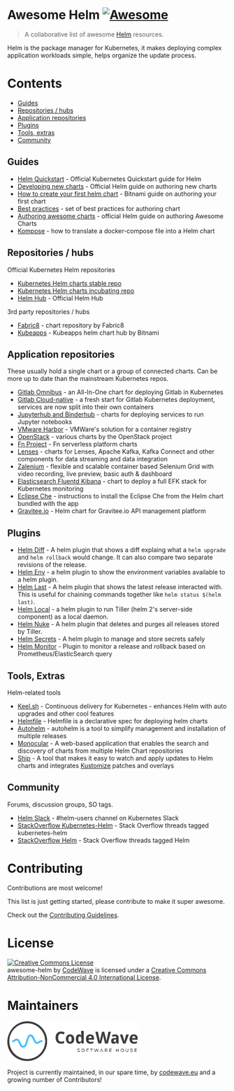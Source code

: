 # Awesome Helm [![Awesome](https://cdn.rawgit.com/sindresorhus/awesome/d7305f38d29fed78fa85652e3a63e154dd8e8829/media/badge.svg)](https://github.com/sindresorhus/awesome)

> A collaborative list of awesome [Helm](https://helm.sh) resources.

Helm is the package manager for Kubernetes, it makes deploying complex application workloads simple, helps organize the update process.

# Contents
<!-- TOC -->

- [Guides](#guides)
- [Repositories / hubs](#repositories--hubs)
- [Application repositories](#application-repositories)
- [Plugins](#plugins)
- [Tools, extras](#tools-extras)
- [Community](#community)


Guides
------
* [Helm Quickstart](https://github.com/kubernetes/helm/blob/master/docs/quickstart.md) - Official Kubernetes Quickstart guide for Helm
* [Developing new charts](https://docs.helm.sh/developing_charts/) - Official Helm guide on authoring new charts
* [How to create your first helm chart](https://docs.bitnami.com/kubernetes/how-to/create-your-first-helm-chart/) - Bitnami guide on authoring your first chart
* [Best practices](https://github.com/kubernetes/helm/tree/master/docs/chart_best_practices) - set of best practices for authoring chart
* [Authoring awesome charts](https://github.com/helm/helm-classic/blob/master/docs/awesome.md) - official Helm guide on authoring Awesome Charts
* [Kompose](https://kubernetes.io/docs/tasks/configure-pod-container/translate-compose-kubernetes/) - how to translate a docker-compose file into a Helm chart

Repositories / hubs
-------------------
Official Kubernetes Helm repositories

* [Kubernetes Helm charts stable repo](https://github.com/helm/charts/tree/master/stable)
* [Kubernetes Helm charts incubating repo](https://github.com/helm/charts/tree/master/incubator)
* [Helm Hub](https://hub.helm.sh) - Official Helm Hub

3rd party repositories / hubs

* [Fabric8](https://fabric8.io/helm/) - chart repository by Fabric8
* [Kubeapps](https://hub.kubeapps.com/) - Kubeapps helm chart hub by Bitnami

Application repositories
------------------------
These usually hold a single chart or a group of connected charts. Can be more up to date than the mainstream Kubernetes repos.

* [Gitlab Omnibus](https://charts.gitlab.io) - an All-In-One chart for deploying Gitlab in Kubernetes
* [Gitlab Cloud-native](https://helm.gitlab.io/) - a fresh start for Gitlab Kubernetes deployment, services are now split into their own containers
* [Jupyterhub and Binderhub](https://jupyterhub.github.io/helm-chart/) - charts for deploying services to run Jupyter notebooks
* [VMware Harbor](https://github.com/vmware/harbor/tree/master/contrib/helm/harbor) - VMWare's solution for a container registry
* [OpenStack](https://github.com/openstack/openstack-helm) - various charts by the OpenStack project
* [Fn Project](https://github.com/fnproject/fn-helm) - Fn serverless platform charts
* [Lenses](https://github.com/Landoop/kafka-helm-charts) - charts for Lenses, Apache Kafka, Kafka Connect and other components for data streaming and data integration
* [Zalenium](https://github.com/zalando/zalenium/tree/master/docs/k8s/helm) - flexible and scalable container based Selenium Grid with video recording, live preview, basic auth & dashboard
* [Elasticsearch Fluentd Kibana](https://github.com/cdwv/efk-stack-helm) - chart to deploy a full EFK stack for Kubernetes monitoring
* [Eclipse Che](http://www.eclipse.org/che/docs/kubernetes-multi-user.html) - instructions to install the Eclipse Che from the Helm chart bundled with the app
* [Gravitee.io](https://github.com/gravitee-io/gravitee-kubernetes/tree/master/gravitee) - Helm chart for Gravitee.io API management platform

Plugins
-------

* [Helm Diff](https://github.com/databus23/helm-diff) - A helm plugin that shows a diff explaing what a `helm upgrade` and `helm rollback` would change. It can also compare two separate revisions of the release.
* [Helm Env](https://github.com/adamreese/helm-env) - a helm plugin to show the environment variables available to a helm plugin.
* [Helm Last](https://github.com/adamreese/helm-last) - A helm plugin that shows the latest release interacted with. This is useful for chaining commands together like `helm status $(helm last)`.
* [Helm Local](https://github.com/adamreese/helm-local) - a helm plugin to run Tiller (helm 2's server-side component) as a local daemon.
* [Helm Nuke](https://github.com/adamreese/helm-nuke) - A helm plugin that deletes and purges all releases stored by Tiller.
* [Helm Secrets](https://github.com/futuresimple/helm-secrets) - A helm plugin to manage and store secrets safely
* [Helm Monitor](https://github.com/ContainerSolutions/helm-monitor) - Plugin to monitor a release and rollback based on Prometheus/ElasticSearch query

Tools, Extras
-------------
Helm-related tools
* [Keel.sh](https://keel.sh) - Continuous delivery for Kubernetes - enhances Helm with auto upgrades and other cool features
* [Helmfile](https://github.com/roboll/helmfile) - Helmfile is a declarative spec for deploying helm charts
* [Autohelm](https://github.com/reactiveops/autohelm) - autohelm is a tool to simplify management and installation of multiple releases
* [Monocular](https://github.com/helm/monocular) - A web-based application that enables the search and discovery of charts from multiple Helm Chart repositories
* [Ship](https://github.com/replicatedhq/ship) - A tool that makes it easy to watch and apply updates to Helm charts and integrates [Kustomize](https://kustomize.io) patches and overlays

Community
---------
Forums, discussion groups, SO tags.

* [Helm Slack](http://slack.k8s.io/) - #helm-users channel on Kubernetes Slack
* [StackOverflow Kubernetes-Helm](https://stackoverflow.com/questions/tagged/kubernetes-helm) - Stack Overflow threads tagged kubernetes-helm
* [StackOverflow Helm](https://stackoverflow.com/questions/tagged/helm) - Stack Overflow threads tagged Helm

Contributing
=======================================================================

Contributions are most welcome!

This list is just getting started, please contribute to make it super awesome.

Check out the [Contributing Guidelines](https://github.com/cdwv/awesome-helm/blob/master/CONTRIBUTING.md).


License
=======================================================================

<a rel="license" href="http://creativecommons.org/licenses/by-nc/4.0/"><img alt="Creative Commons License" style="border-width:0" src="https://i.creativecommons.org/l/by-nc/4.0/88x31.png" /></a><br /><span xmlns:dct="http://purl.org/dc/terms/" href="http://purl.org/dc/dcmitype/InteractiveResource" property="dct:title" rel="dct:type">awesome-helm</span> by <a xmlns:cc="http://creativecommons.org" href="https://codewave.eu" property="cc:attributionName" rel="cc:attributionURL">CodeWave</a> is licensed under a <a rel="license" href="http://creativecommons.org/licenses/by-nc/4.0/">Creative Commons Attribution-NonCommercial 4.0 International License</a>.

Maintainers
===========

[<img width="300" title="Codewave.eu" src="cdwv-logo-new.svg">](http://codewave.eu)

Project is currently maintained, in our spare time, by [codewave.eu](http://codewave.eu) and a growing number of Contributors!
